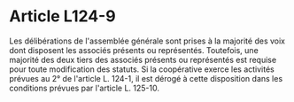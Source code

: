 # Article L124-9

Les délibérations de l'assemblée générale sont prises à la majorité des voix dont disposent les associés présents ou représentés. Toutefois, une majorité des deux tiers des associés présents ou représentés est requise pour toute modification des statuts.   Si la coopérative exerce les activités prévues au 2° de l'article L. 124-1, il est dérogé à cette disposition dans les conditions prévues par l'article L. 125-10.